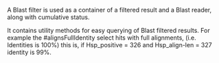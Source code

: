 A Blast filter is used as a container of a filtered result and a Blast reader, along with cumulative status.

It contains utility methods for easy querying of Blast filtered results. For example the #alignsFullIdentity select hits with full alignments, (i.e. Identities is 100%) this is, if Hsp_positive = 326 and Hsp_align-len = 327 identity is 99%.

